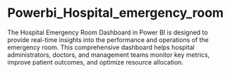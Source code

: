 # Powerbi_Hospital_emergency_room

The Hospital Emergency Room Dashboard in Power BI is designed to provide real-time insights into the performance and operations of the emergency room. This comprehensive dashboard helps hospital administrators, doctors, and management teams monitor key metrics, improve patient outcomes, and optimize resource allocation.
